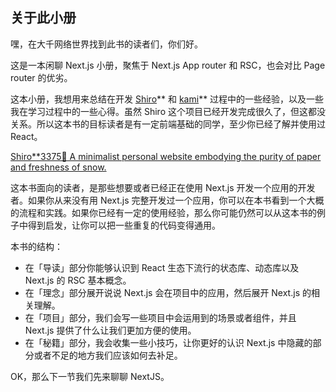 ## 关于此小册

嘿，在大千网络世界找到此书的读者们，你们好。

这是一本闲聊 Next.js 小册，聚焦于 Next.js App router 和 RSC，也会对比 Page router 的优劣。

这本小册，我想用来总结在开发 [Shiro](https://github.com/Innei/Shiro)** 和 [kami](https://github.com/mx-space/kami)** 过程中的一些经验，以及一些我在学习过程中的一些心得。虽然 Shiro 这个项目已经开发完成很久了，但这都没关系。所以这本书的目标读者是有一定前端基础的同学，至少你已经了解并使用过 React。

[Shiro**3375📜 A minimalist personal website embodying the purity of paper and freshness of snow.](https://github.com/Innei/Shiro)

这本书面向的读者，是那些想要或者已经正在使用 Next.js 开发一个应用的开发者。如果你从来没有用 Next.js 完整开发过一个应用，你可以在本书看到一个大概的流程和实践。如果你已经有一定的使用经验，那么你可能仍然可以从这本书的例子中得到启发，让你可以把一些重复的代码变得通用。

本书的结构：

* 在「导读」部分你能够认识到 React 生态下流行的状态库、动态库以及 Next.js 的 RSC 基本概念。
* 在「理念」部分展开说说 Next.js 会在项目中的应用，然后展开 Next.js 的相关理解。
* 在「项目」部分，我们会写一些项目中会运用到的场景或者组件，并且 Next.js 提供了什么让我们更加方便的使用。
* 在「秘籍」部分，我会收集一些小技巧，让你更好的认识 Next.js 中隐藏的部分或者不足的地方我们应该如何去补足。

OK，那么下一节我们先来聊聊 NextJS。

